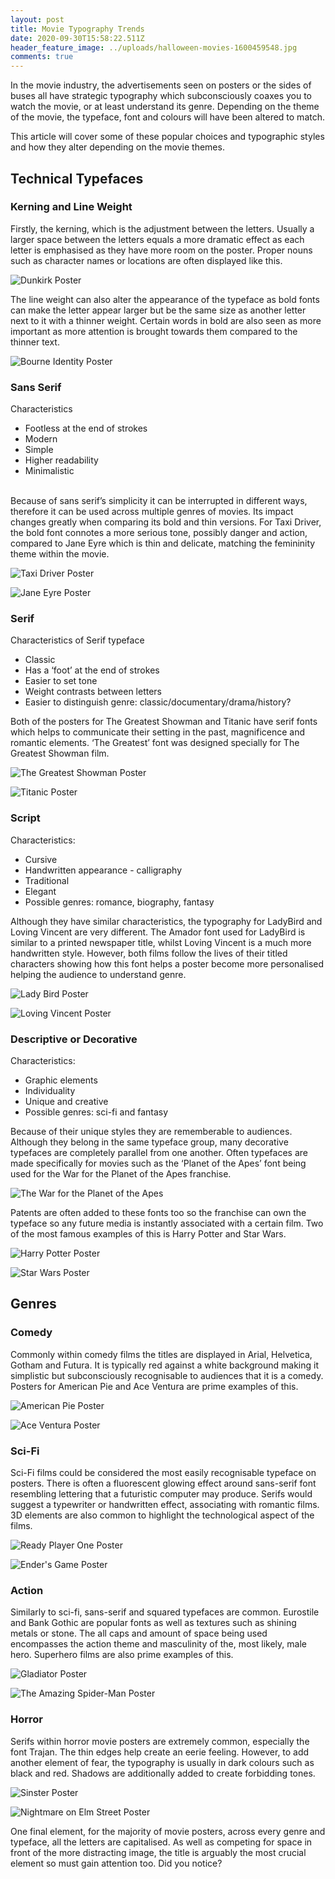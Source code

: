 ```yaml
---
layout: post
title: Movie Typography Trends
date: 2020-09-30T15:58:22.511Z
header_feature_image: ../uploads/halloween-movies-1600459548.jpg
comments: true
---
```

In the movie industry, the advertisements seen on posters or the sides of buses all have strategic typography which subconsciously coaxes you to watch the movie, or at least understand its genre. Depending on the theme of the movie, the typeface, font and colours will have been altered to match.

This article will cover some of these popular choices and typographic styles and how they alter depending on the movie themes.

## Technical Typefaces

### Kerning and Line Weight

Firstly, the kerning, which is the adjustment between the letters. Usually a larger space between the letters equals a more dramatic effect as each letter is emphasised as they have more room on the poster. Proper nouns such as character names or locations are often displayed like this.

![](../uploads/71nsvxfpstl._ac_sl1200_.jpg "Dunkirk Poster")

The line weight can also alter the appearance of the typeface as bold fonts can make the letter appear larger but be the same size as another letter next to it with a thinner weight. Certain words in bold are also seen as more important as more attention is brought towards them compared to the thinner text.

![](../uploads/s3-bourne_identity_ver2-default-503.jpg "Bourne Identity Poster")

### Sans Serif

Characteristics

* Footless at the end of strokes
* Modern
* Simple
* Higher readability
* Minimalistic

\
Because of sans serif’s simplicity it can be interrupted in different ways, therefore it can be used across multiple genres of movies. Its impact changes greatly when comparing its bold and thin versions. For Taxi Driver, the bold font connotes a more serious tone, possibly danger and action, compared to Jane Eyre which is thin and delicate, matching the femininity theme within the movie.

![](../uploads/8c88fdb16137ced3c21443f7929fc515.jpg "Taxi Driver Poster")

![](../uploads/best-worst-movie-posters-jane-eyre-66264.jpg "Jane Eyre Poster")

### Serif

Characteristics of Serif typeface

* Classic
* Has a ‘foot’ at the end of strokes
* Easier to set tone
* Weight contrasts between letters
* Easier to distinguish genre: classic/documentary/drama/history?

Both of the posters for The Greatest Showman and Titanic have serif fonts which helps to communicate their setting in the past, magnificence and romantic elements. ‘The Greatest’ font was designed specially for The Greatest Showman film.

![](../uploads/27_728.jpg "The Greatest Showman Poster")

![](../uploads/c6f1e7afaf50b8fc9a86975ffe1d1cb8.jpg "Titanic Poster")

### Script

Characteristics:

* Cursive
* Handwritten appearance - calligraphy
* Traditional
* Elegant
* Possible genres: romance, biography, fantasy

Although they have similar characteristics, the typography for LadyBird and Loving Vincent are very different. The Amador font used for LadyBird is similar to a printed newspaper title, whilst Loving Vincent is a much more handwritten style. However, both films follow the lives of their titled characters showing how this font helps a poster become more personalised helping the audience to understand genre.

![](../uploads/32_677.jpg "Lady Bird Poster")

![](../uploads/mv5bmtu3nje2njgwn15bml5banbnxkftztgwndyzmzewmzi-._v1_.jpg "Loving Vincent Poster")

### Descriptive or Decorative

Characteristics:

* Graphic elements
* Individuality
* Unique and creative
* Possible genres: sci-fi and fantasy

Because of their unique styles they are rememberable to audiences. Although they belong in the same typeface group, many decorative typefaces are completely parallel from one another. Often typefaces are made specifically for movies such as the ‘Planet of the Apes’ font being used for the War for the Planet of the Apes franchise.

![](../uploads/mv5bndnmytqzmdetmmy0ms00otnjltk4mjitmdzhmzkzogi3mza0xkeyxkfqcgdeqxvynjk5nda3otk-._v1_.jpg "The War for the Planet of the Apes")

Patents are often added to these fonts too so the franchise can own the typeface so any future media is instantly associated with a certain film. Two of the most famous examples of this is Harry Potter and Star Wars.

![](../uploads/fp2512-harry-potter-teaser.jpg "Harry Potter Poster")

![](../uploads/the-last-jedi-theatrical-blog.jpg "Star Wars Poster")

## Genres

### Comedy

Commonly within comedy films the titles are displayed in Arial, Helvetica, Gotham and Futura. It is typically red against a white background making it simplistic but subconsciously recognisable to audiences that it is a comedy. Posters for American Pie and Ace Ventura are prime examples of this.

![](../uploads/c64a9829fa4638ff5de86330dd227e35_500x735.jpg "American Pie Poster")

![](../uploads/_57.jpg "Ace Ventura Poster")

### Sci-Fi

Sci-Fi films could be considered the most easily recognisable typeface on posters. There is often a fluorescent glowing effect around sans-serif font resembling lettering that a futuristic computer may produce. Serifs would suggest a typewriter or handwritten effect, associating with romantic films. 3D elements are also common to highlight the technological aspect of the films.

![](../uploads/fa80a26b24c87772cd96c4d38cfe6a07.jpg "Ready Player One Poster")

![](../uploads/mv5bmjazmzi5otgzml5bml5banbnxkftztgwmtu5mtawmde-._v1_.jpg "Ender's Game Poster")

### Action

Similarly to sci-fi, sans-serif and squared typefaces are common. Eurostile and Bank Gothic are popular fonts as well as textures such as shining metals or stone. The all caps and amount of space being used encompasses the action theme and masculinity of the, most likely, male hero. Superhero films are also prime examples of this.

![](../uploads/91ejl7sdavl._ac_sl1500_.jpg "Gladiator Poster")

![](../uploads/932370320_o.jpg "The Amazing Spider-Man Poster")

### Horror

Serifs within horror movie posters are extremely common, especially the font Trajan. The thin edges help create an eerie feeling. However, to add another element of fear, the typography is usually in dark colours such as black and red. Shadows are additionally added to create forbidding tones.

![](../uploads/sinister-movie-poster.jpeg "Sinster Poster")

![](../uploads/a-nightmare-on-elm-street-2010-poster.jpg "Nightmare on Elm Street Poster")

One final element, for the majority of movie posters, across every genre and typeface, all the letters are capitalised. As well as competing for space in front of the more distracting image, the title is arguably the most crucial element so must gain attention too. Did you notice?